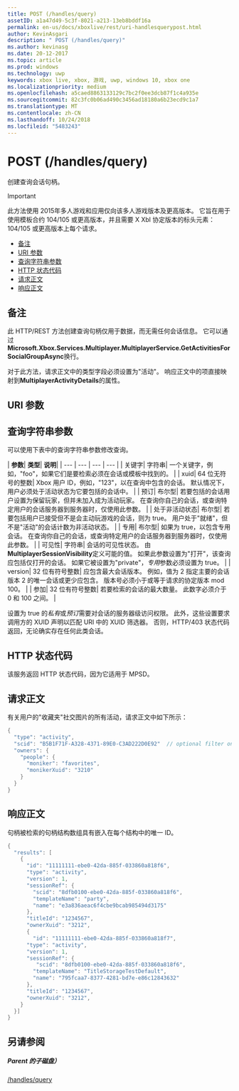 ```yaml
---
title: POST (/handles/query)
assetID: a1a47d49-5c3f-8021-a213-13eb8bddf16a
permalink: en-us/docs/xboxlive/rest/uri-handlesquerypost.html
author: KevinAsgari
description: " POST (/handles/query)"
ms.author: kevinasg
ms.date: 20-12-2017
ms.topic: article
ms.prod: windows
ms.technology: uwp
keywords: xbox live, xbox, 游戏, uwp, windows 10, xbox one
ms.localizationpriority: medium
ms.openlocfilehash: a5caed8863133129c7bc2f0ee3dcb87f1c4a935e
ms.sourcegitcommit: 82c3fc0b06ad490c3456ad18180a6b23ecd9c1a7
ms.translationtype: MT
ms.contentlocale: zh-CN
ms.lasthandoff: 10/24/2018
ms.locfileid: "5483243"
---
```

# <a name="post-handlesquery"></a>POST (/handles/query)
创建查询会话句柄。

> [!IMPORTANT]
> 此方法使用 2015年多人游戏和应用仅向该多人游戏版本及更高版本。 它旨在用于使用模板合约 104/105 或更高版本，并且需要 X Xbl 协定版本的标头元素： 104/105 或更高版本上每个请求。

  * [备注](#ID4ET)
  * [URI 参数](#ID4EDB)
  * [查询字符串参数](#ID4EQB)
  * [HTTP 状态代码](#ID4EBF)
  * [请求正文](#ID4EIF)
  * [响应正文](#ID4ETF)

<a id="ID4ET"></a>


## <a name="remarks"></a>备注

此 HTTP/REST 方法创建查询句柄仅用于数据，而无需任何会话信息。 它可以通过**Microsoft.Xbox.Services.Multiplayer.MultiplayerService.GetActivitiesForSocialGroupAsync**换行。

对于此方法，请求正文中的类型字段必须设置为"活动"。 响应正文中的项直接映射到**MultiplayerActivityDetails**的属性。

<a id="ID4EDB"></a>


## <a name="uri-parameters"></a>URI 参数

<a id="ID4EQB"></a>


## <a name="query-string-parameters"></a>查询字符串参数

可以使用下表中的查询字符串参数修改查询。

| <b>参数</b>| <b>类型</b>| <b>说明</b>|
| --- | --- | --- | --- |
| 关键字| 字符串| 一个关键字，例如，"foo"，如果它们是要检索必须在会话或模板中找到的。 |
| xuid| 64 位无符号的整数| Xbox 用户 ID，例如，"123"，以在查询中包含的会话。 默认情况下，用户必须处于活动状态为它要包括的会话中。 |
| 预订| 布尔型| 若要包括的会话用户设置为保留玩家，但并未加入成为活动玩家。 在查询你自己的会话，或查询特定用户的会话服务器到服务器时，仅使用此参数。 |
| 处于非活动状态| 布尔型| 若要包括用户已接受但不是会主动玩游戏的会话，则为 true。 用户处于"就绪"，但不是"活动"的会话计数为非活动状态。 |
| 专用| 布尔型| 如果为 true，以包含专用会话。 在查询你自己的会话，或查询特定用户的会话服务器到服务器时，仅使用此参数。 |
| 可见性| 字符串| 会话的可见性状态。 由<b>MultiplayerSessionVisibility</b>定义可能的值。 如果此参数设置为"打开"，该查询应包括仅打开的会话。 如果它被设置为"private"，<i>专用</i>参数必须设置为 true。 |
| version| 32 位有符号整数| 应包含最大会话版本。 例如，值为 2 指定主要的会话版本 2 的唯一会话或更少应包含。 版本号必须小于或等于请求的协定版本 mod 100。 |
| 参加| 32 位有符号整数| 若要检索的会话的最大数量。 此数字必须介于 0 和 100 之间。 |


设置为 true 的*私有*或*预订*需要对会话的服务器级访问权限。 此外，这些设置要求调用方的 XUID 声明以匹配 URI 中的 XUID 筛选器。 否则，HTTP/403 状态代码返回，无论确实存在任何此类会话。

<a id="ID4EBF"></a>


## <a name="http-status-codes"></a>HTTP 状态代码
该服务返回 HTTP 状态代码，因为它适用于 MPSD。  
<a id="ID4EIF"></a>


## <a name="request-body"></a>请求正文

有关用户的"收藏夹"社交图片的所有活动，请求正文中如下所示：


```cpp
{
  "type": "activity",
  "scid": "B5B1F71F-A328-4371-89E0-C3AD222D0E92"  // optional filter on scid
  "owners": {
    "people": {
      "moniker": "favorites",
      "monikerXuid": "3210"
    }
  }
}

```


<a id="ID4ETF"></a>


## <a name="response-body"></a>响应正文

句柄被检索的句柄结构数组具有嵌入在每个结构中的唯一 ID。


```cpp
{
  "results": [
    {
      "id": "11111111-ebe0-42da-885f-033860a818f6",
      "type": "activity",
      "version": 1,
      "sessionRef": {
        "scid": "8dfb0100-ebe0-42da-885f-033860a818f6",
        "templateName": "party",
        "name": "e3a836aeac6f4cbe9bcab985494d3175"
      },
      "titleId": "1234567",
      "ownerXuid": "3212",
      {
        "id": "11111111-ebe0-42da-885f-033860a818f7",
      "type": "activity",
      "version": 1,
      "sessionRef": {
         "scid": "8dfb0100-ebe0-42da-885f-033860a818f6",
        "templateName": "TitleStorageTestDefault",
        "name": "795fcaa7-8377-4281-bd7e-e86c12843632"
      },
      "titleId": "1234567",
      "ownerXuid": "3212",
    }
  }]
}

```


<a id="ID4E4F"></a>


## <a name="see-also"></a>另请参阅

<a id="ID4E6F"></a>


##### <a name="parent"></a>Parent 的子磁盘）

[/handles/query](uri-handlesquery.md)
